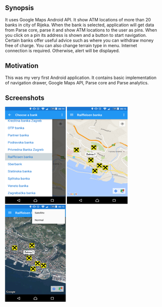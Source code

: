 ## Synopsis

It uses Google Maps Android API. It show ATM locations of more than 20 banks in city of Rijeka. When the bank is selected, application will get data from Parse core, parse it and show ATM locations to the user as pins. When you click on a pin its address is shown and a button to start navigation. Certain banks offer useful advice such as where you can withdraw money free of charge. You can also change terrain type in menu. Internet connection is required. Otherwise, alert will be displayed.

## Motivation

This was my very first Android application.
It contains basic implementation of navigation drawer, Google Maps API, Parse core and Parse analytics.

## Screenshots

<img src="https://github.com/marioloncar/FindMyATM/blob/master/screenshots/navigation_drawer.png" width="200" height="320">
<img src="https://github.com/marioloncar/FindMyATM/blob/master/screenshots/markers.png" width="200" height="320">
<img src="https://github.com/marioloncar/FindMyATM/blob/master/screenshots/terrains.png" width="200" height="320">

